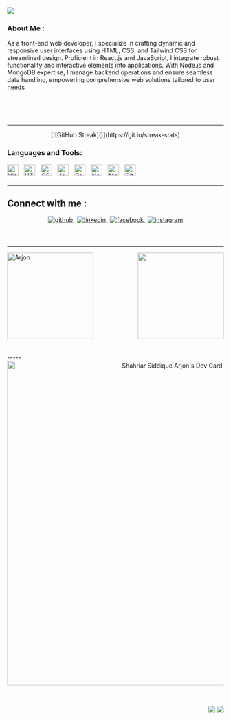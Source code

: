 
<img src="https://i.ibb.co/qJYb76H/Screenshot-11934.png" />


### About Me :

As a front-end web developer, I specialize in crafting dynamic and responsive user interfaces using HTML, CSS, and Tailwind CSS for streamlined design. Proficient in React.js and JavaScript, I integrate robust functionality and interactive elements into applications. With Node.js and MongoDB expertise, I manage backend operations and ensure seamless data handling, empowering comprehensive web solutions tailored to user needs

<br/>
<br/>
<br/>

-----

<div align="center">
    <a href="https://streak-stats.demolab.com/?user=Arjon200141"></a>
    [![GitHub Streak]()](https://git.io/streak-stats)
</div>

### Languages and Tools:

<img align="left" alt="Visual Studio Code" width="26px" src="https://cdn.jsdelivr.net/gh/devicons/devicon/icons/vscode/vscode-original.svg" style="padding-right:10px;" />
<img align="left" alt="HTML5" width="26px" src="https://cdn.jsdelivr.net/gh/devicons/devicon/icons/html5/html5-original.svg" style="padding-right:10px;" />
<img align="left" alt="CSS3" width="26px" src="https://cdn.jsdelivr.net/gh/devicons/devicon/icons/css3/css3-original.svg" style="padding-right:10px;" />
<img align="left" alt="JavaScript" width="26px" src="https://cdn.jsdelivr.net/gh/devicons/devicon/icons/javascript/javascript-original.svg" style="padding-right:10px;" />
<img align="left" alt="React" width="26px" src="https://cdn.jsdelivr.net/gh/devicons/devicon/icons/react/react-original.svg" style="padding-right:10px;" />
<img align="left" alt="Node.js" width="26px" src="https://cdn.jsdelivr.net/gh/devicons/devicon/icons/nodejs/nodejs-original.svg" style="padding-right:10px;" />
<img align="left" alt="MongoDB" width="26px" src="https://cdn.jsdelivr.net/gh/devicons/devicon/icons/mongodb/mongodb-original.svg" style="padding-right:10px;" />
<img align="left" alt="GitHub" width="26px" src="https://user-images.githubusercontent.com/3369400/139447912-e0f43f33-6d9f-45f8-be46-2df5bbc91289.png" style="padding-right:10px;" />

<br/>
<br/>

----

## Connect with me  : 
<div style="text-align: center; margin-top: 12px;">
    <a href="https://github.com/Arjon200141" target="_blank" style="margin-right: 6px;">
        <img src="https://img.shields.io/badge/github-%2324292e.svg?&style=for-the-badge&logo=github&logoColor=white" alt="github" style="margin-bottom: 5px;" />
    </a>
    <a href="https://www.linkedin.com/in/shahriar-siddique-arjon-cse-pust/" target="_blank" style="margin-right: 6px;">
        <img src="https://img.shields.io/badge/linkedin-%231E77B5.svg?&style=for-the-badge&logo=linkedin&logoColor=white" alt="linkedin" style="margin-bottom: 5px;" />
    </a>
    <a href="https://www.facebook.com/shahriarsiddique.arjon.cse.200141/" target="_blank" style="margin-right: 6px;">
        <img src="https://img.shields.io/badge/facebook-%232E87FB.svg?&style=for-the-badge&logo=facebook&logoColor=white" alt="facebook" style="margin-bottom: 5px;" />
    </a>
    <a href="https://www.instagram.com/shahriar_siddique_arjon/" target="_blank">
        <img src="https://img.shields.io/badge/instagram-%23E4405F.svg?&style=for-the-badge&logo=instagram&logoColor=white" alt="instagram" style="margin-bottom: 5px;" />
    </a>
</div>

  

<br/>  
<br/>

----



<div style="display: flex; justify-content: space-between; align-items: center;">
  <a href="https://github.com/anuraghazra/github-readme-stats">
    <img height=200 style="margin-right: 60px;" src="https://github-readme-stats.vercel.app/api?username=Arjon200141&show_icons=true&theme=gotham" alt="Arjon" />
  </a>
  
  <a href="https://github.com/anuraghazra/github-readme-stats">
    <img height=200 src="https://github-readme-stats.vercel.app/api/top-langs/?username=Arjon200141&hide=c%23,powershell,Mathematica,Ruby,Objective-C,Objective-C%2b%2b,Cuda&title_color=61dafb&text_color=ffffff&icon_color=61dafb&bg_color=20232a&langs_count=8&layout=compact&border_color=61dafb&hide_border=true&size_weight=0.5&count_weight=0.5" />
  </a>
</div>

<br/>  
<br/>
-----


<div align='center'>
   <a href="https://app.daily.dev/shahriarsiddiquearjon"><img src="https://api.daily.dev/devcards/v2/BCMHcKBN0o5lZLEW5gna9.png?type=wide&r=lgc" width="752" alt="Shahriar Siddique Arjon's Dev Card"/></a> 
</div>

<br/>
<br/>

<p align="right">
<img src="https://komarev.com/ghpvc/?username=Arjon200141&style=plastic&label=Views"><img>
<img src="https://badges.pufler.dev/visits/Arjon200141/Arjon200141?color=black&logo=github" />
</p>

